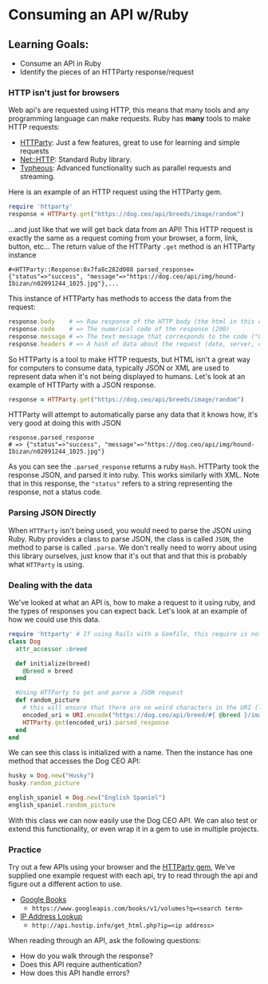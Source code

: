 # Consuming an API w/Ruby

## Learning Goals:
- Consume an API in Ruby
- Identify the pieces of an HTTParty response/request

### HTTP isn't just for browsers

Web api's are requested using HTTP, this means that many tools and any programming language can make requests. Ruby has **many** tools to make HTTP requests:

- [HTTParty](https://github.com/jnunemaker/httparty): Just a few features, great to use for learning and simple requests
- [Net::HTTP](http://ruby-doc.org/stdlib-2.1.0/libdoc/net/http/rdoc/Net/HTTP.html): Standard Ruby library.
- [Typheous](https://github.com/typhoeus/typhoeus): Advanced functionality such as parallel requests and streaming.

Here is an example of an HTTP request using the HTTParty gem.

```ruby
require 'httparty'
response = HTTParty.get("https://dog.ceo/api/breeds/image/random")
```

...and just like that we will get back data from an API! This HTTP request is exactly the same as a request coming from your browser, a form, link, button, etc...  The return value of the HTTParty `.get` method is an HTTParty instance

    #<HTTParty::Response:0x7fa8c282d008 parsed_response={"status"=>"success", "message"=>"https://dog.ceo/api/img/hound-Ibizan/n02091244_1025.jpg"},...

This instance of HTTParty has methods to access the data from the request:

```ruby
response.body    # => Raw response of the HTTP body (the html in this case)
response.code    # => The numerical code of the response (200)
response.message # => The text message that corresponds to the code ("OK")
response.headers # => A hash of data about the request (date, server, content-type)
```

So HTTParty is a tool to make HTTP requests, but HTML isn't a great way for computers to consume data, typically JSON or XML are used to represent data when it's not being displayed to humans. Let's look at an example of HTTParty with a JSON response.

```ruby
response = HTTParty.get("https://dog.ceo/api/breeds/image/random")
```

HTTParty will attempt to automatically parse any data that it knows how, it's very good at doing this with JSON

    response.parsed_response
    # => {"status"=>"success", "message"=>"https://dog.ceo/api/img/hound-Ibizan/n02091244_1025.jpg"}

As you can see the `.parsed_response` returns a ruby `Hash`. HTTParty took the response JSON, and parsed it into ruby. This works similarly with XML. Note that in this response, the `"status"` refers to a string representing the response, not a status code.

### Parsing JSON Directly

When `HTTParty` isn't being used, you would need to parse the JSON using Ruby. Ruby provides a class to parse JSON, the class is called `JSON`, the method to parse is called `.parse`. We don't really  need to worry about using this library ourselves, just know that it's out that and that this is probably what `HTTParty` is using.

### Dealing with the data

We've looked at what an API is, how to make a request to it using ruby, and the types of responses you can expect back. Let's look at an example of how we could use this data.
```ruby
require 'httparty' # If using Rails with a Gemfile, this require is not needed
class Dog
  attr_accessor :breed

  def initialize(breed)
    @breed = breed
  end

  #Using HTTParty to get and parse a JSON request
  def random_picture
    # this will ensure that there are no weird characters in the URI (like a space in the breed name)
    encoded_uri = URI.encode("https://dog.ceo/api/breed/#{ @breed }/images/random")   
    HTTParty.get(encoded_uri).parsed_response
  end
end
```

We can see this class is initialized with a name. Then the instance has one method that accesses the Dog CEO API:
```ruby
husky = Dog.new("Husky")
husky.random_picture

english_spaniel = Dog.new("English Spaniel")
english_spaniel.random_picture
```

With this class we can now easily use the Dog CEO API. We can also test or extend this functionality, or even wrap it in a gem to use in multiple projects.

### Practice

Try out a few APIs using your browser and the [HTTParty gem](https://github.com/jnunemaker/httparty), We've supplied one example request with each api, try to read through the api and figure out a different action to use.

- [Google Books](https://developers.google.com/books/docs/v1/getting_started)
    - `https://www.googleapis.com/books/v1/volumes?q=<search term>`
- [IP Address Lookup](http://www.hostip.info/use.html)
    - `http://api.hostip.info/get_html.php?ip=<ip address>`
    
When reading through an API, ask the following questions:
- How do you walk through the response?
- Does this API require authentication?
- How does this API handle errors?
